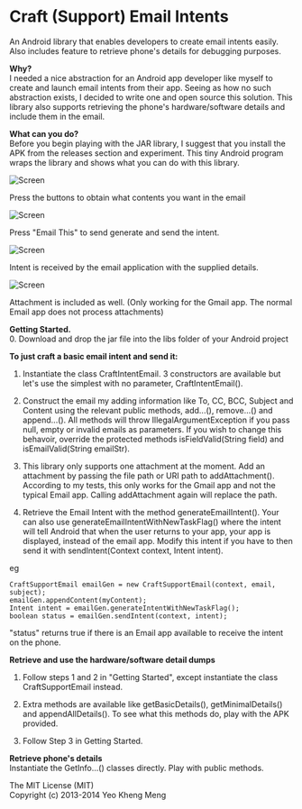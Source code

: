 Craft (Support) Email Intents
=============================

An Android library that enables developers to create email intents easily. Also includes feature to retrieve phone's details for debugging purposes.

<b>Why?</b><br>
I needed a nice abstraction for an Android app developer like myself to create and launch email intents from their app. Seeing as how no such abstraction exists, I decided to write one and open source this solution. This library also supports retrieving the phone's hardware/software details and include them in the email.

<b>What can you do?</b><br>
Before you begin playing with the JAR library, I suggest that you install the APK from the releases section and experiment. This tiny Android program wraps the library and shows what you can do with this library.

![Screen](http://s3-ap-southeast-1.amazonaws.com/media.yeokhengmeng.com/screenshots/craft-support-email-intent/Main+Page.png)

Press the buttons to obtain what contents you want in the email

![Screen](http://s3-ap-southeast-1.amazonaws.com/media.yeokhengmeng.com/screenshots/craft-support-email-intent/Call+Intent.png)

Press "Email This" to send generate and send the intent.

![Screen](http://s3-ap-southeast-1.amazonaws.com/media.yeokhengmeng.com/screenshots/craft-support-email-intent/Gmail+Main.png)

Intent is received by the email application with the supplied details.

![Screen](http://s3-ap-southeast-1.amazonaws.com/media.yeokhengmeng.com/screenshots/craft-support-email-intent/Gmail+attachment.png)

Attachment is included as well. (Only working for the Gmail app. The normal Email app does not process attachments)


<b>Getting Started.</b><br>
0. Download and drop the jar file into the libs folder of your Android project<br>

<b>To just craft a basic email intent and send it:</b>

1. Instantiate the class CraftIntentEmail. 3 constructors are available but let's use the simplest with no parameter, CraftIntentEmail().<br>

2. Construct the email my adding information like To, CC, BCC, Subject and Content using the relevant public methods, add...(), remove...() and append...(). All methods will throw IllegalArgumentException if you pass null, empty or invalid emails as parameters. If you wish to change this behavoir, override the protected methods isFieldValid(String field) and isEmailValid(String emailStr).<br>

3. This library only supports one attachment at the moment. Add an attachment by passing the file path or URI path to addAttachment(). According to my tests, this only works for the Gmail app and not the typical Email app. Calling addAttachment again will replace the path.<br>

4. Retrieve the Email Intent with the method generateEmailIntent(). Your can also use generateEmailIntentWithNewTaskFlag() where the intent will tell Android that when the user returns to your app, your app is displayed, instead of the email app. Modify this intent if you have to then send it with sendIntent(Context context, Intent intent).<br>


eg
```
CraftSupportEmail emailGen = new CraftSupportEmail(context, email, subject);
emailGen.appendContent(myContent);
Intent intent = emailGen.generateIntentWithNewTaskFlag();
boolean status = emailGen.sendIntent(context, intent);
```
"status" returns true if there is an Email app available to receive the intent on the phone.

<b>Retrieve and use the hardware/software detail dumps</b><br>

1. Follow steps 1 and 2 in "Getting Started", except instantiate the class CraftSupportEmail instead.<br>

2. Extra methods are available like getBasicDetails(), getMinimalDetails() and appendAllDetails(). To see what this methods do, play with the APK provided.<br>

3. Follow Step 3 in Getting Started.<br>


<b>Retrieve phone's details</b><br>
Instantiate the GetInfo...() classes directly. Play with public methods.


The MIT License (MIT)<br>
Copyright (c) 2013-2014 Yeo Kheng Meng<br>
